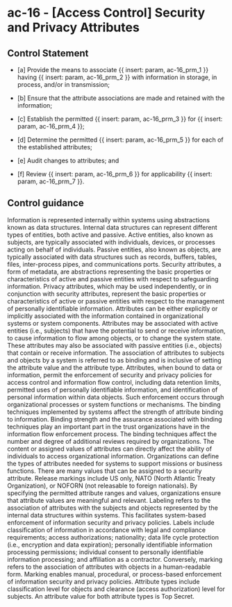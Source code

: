 # ac-16 - \[Access Control\] Security and Privacy Attributes

## Control Statement

- \[a\] Provide the means to associate {{ insert: param, ac-16_prm_1 }} having {{ insert: param, ac-16_prm_2 }} with information in storage, in process, and/or in transmission;

- \[b\] Ensure that the attribute associations are made and retained with the information;

- \[c\] Establish the permitted {{ insert: param, ac-16_prm_3 }} for {{ insert: param, ac-16_prm_4 }};

- \[d\] Determine the permitted {{ insert: param, ac-16_prm_5 }} for each of the established attributes;

- \[e\] Audit changes to attributes; and

- \[f\] Review {{ insert: param, ac-16_prm_6 }} for applicability {{ insert: param, ac-16_prm_7 }}.

## Control guidance

Information is represented internally within systems using abstractions known as data structures. Internal data structures can represent different types of entities, both active and passive. Active entities, also known as subjects, are typically associated with individuals, devices, or processes acting on behalf of individuals. Passive entities, also known as objects, are typically associated with data structures such as records, buffers, tables, files, inter-process pipes, and communications ports. Security attributes, a form of metadata, are abstractions representing the basic properties or characteristics of active and passive entities with respect to safeguarding information. Privacy attributes, which may be used independently, or in conjunction with security attributes, represent the basic properties or characteristics of active or passive entities with respect to the management of personally identifiable information. Attributes can be either explicitly or implicitly associated with the information contained in organizational systems or system components. Attributes may be associated with active entities (i.e., subjects) that have the potential to send or receive information, to cause information to flow among objects, or to change the system state. These attributes may also be associated with passive entities (i.e., objects) that contain or receive information. The association of attributes to subjects and objects by a system is referred to as binding and is inclusive of setting the attribute value and the attribute type. Attributes, when bound to data or information, permit the enforcement of security and privacy policies for access control and information flow control, including data retention limits, permitted uses of personally identifiable information, and identification of personal information within data objects. Such enforcement occurs through organizational processes or system functions or mechanisms. The binding techniques implemented by systems affect the strength of attribute binding to information. Binding strength and the assurance associated with binding techniques play an important part in the trust organizations have in the information flow enforcement process. The binding techniques affect the number and degree of additional reviews required by organizations. The content or assigned values of attributes can directly affect the ability of individuals to access organizational information. Organizations can define the types of attributes needed for systems to support missions or business functions. There are many values that can be assigned to a security attribute. Release markings include US only, NATO (North Atlantic Treaty Organization), or NOFORN (not releasable to foreign nationals). By specifying the permitted attribute ranges and values, organizations ensure that attribute values are meaningful and relevant. Labeling refers to the association of attributes with the subjects and objects represented by the internal data structures within systems. This facilitates system-based enforcement of information security and privacy policies. Labels include classification of information in accordance with legal and compliance requirements; access authorizations; nationality; data life cycle protection (i.e., encryption and data expiration); personally identifiable information processing permissions; individual consent to personally identifiable information processing; and affiliation as a contractor. Conversely, marking refers to the association of attributes with objects in a human-readable form. Marking enables manual, procedural, or process-based enforcement of information security and privacy policies. Attribute types include classification level for objects and clearance (access authorization) level for subjects. An attribute value for both attribute types is Top Secret.
